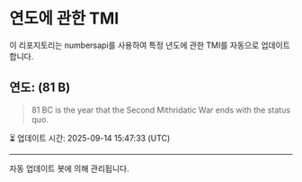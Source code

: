 
# 연도에 관한 TMI

이 리포지토리는 numbersapi를 사용하여 특정 년도에 관한 TMI를 자동으로 업데이트합니다.

## 연도: (81 B)
> 81 BC is the year that the Second Mithridatic War ends with the status quo.

⏳ 업데이트 시간: 2025-09-14 15:47:33 (UTC)

---
자동 업데이트 봇에 의해 관리됩니다.

